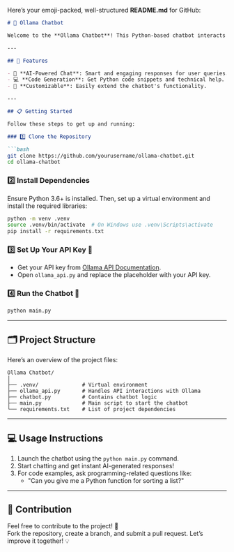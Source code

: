 Here’s your emoji-packed, well-structured **README.md** for GitHub: 

```markdown
# 🤖 Ollama Chatbot

Welcome to the **Ollama Chatbot**! This Python-based chatbot interacts with the **Ollama API** to assist with various queries, including code generation and casual conversations. 🚀

---

## 🌟 Features

- 🤖 **AI-Powered Chat**: Smart and engaging responses for user queries.
- 💻 **Code Generation**: Get Python code snippets and technical help.
- 🔧 **Customizable**: Easily extend the chatbot's functionality.

---

## 📋 Getting Started

Follow these steps to get up and running:

### 1️⃣ Clone the Repository

```bash
git clone https://github.com/yourusername/ollama-chatbot.git
cd ollama-chatbot
```

### 2️⃣ Install Dependencies

Ensure Python 3.6+ is installed. Then, set up a virtual environment and install the required libraries:

```bash
python -m venv .venv
source .venv/bin/activate  # On Windows use .venv\Scripts\activate
pip install -r requirements.txt
```

### 3️⃣ Set Up Your API Key 🔑

- Get your API key from [Ollama API Documentation](https://www.ollama.com/docs).
- Open `ollama_api.py` and replace the placeholder with your API key.

### 4️⃣ Run the Chatbot 🚀

```bash
python main.py
```

---

## 🗂️ Project Structure

Here’s an overview of the project files:

```
Ollama Chatbot/
│
├── .venv/              # Virtual environment
├── ollama_api.py       # Handles API interactions with Ollama
├── chatbot.py          # Contains chatbot logic
├── main.py             # Main script to start the chatbot
└── requirements.txt    # List of project dependencies
```

---

## 💻 Usage Instructions

1. Launch the chatbot using the `python main.py` command.
2. Start chatting and get instant AI-generated responses!
3. For code examples, ask programming-related questions like:
   - "Can you give me a Python function for sorting a list?"

---

## 🤝 Contribution

Feel free to contribute to the project! 🎉  
Fork the repository, create a branch, and submit a pull request. Let’s improve it together! 💡



